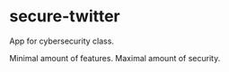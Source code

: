 # secure-twitter

App for cybersecurity class.  

Minimal amount of features. Maximal amount of security.
